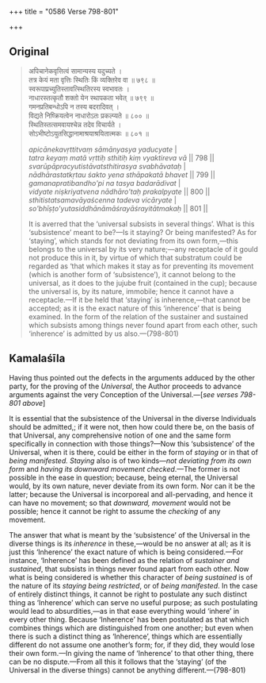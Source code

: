 +++
title = "0586 Verse 798-801"

+++
## Original 
>
> अपिचानेकवृत्तित्वं सामान्यस्य यदुच्यते ।  
> तत्र केयं मता वृत्तिः स्थितिः किं व्यक्तिरेव वा ॥ ७९८ ॥  
> स्वरूपाप्रच्युतिस्तावत्स्थितिरस्य स्वभावतः ।  
> नाधारस्तत्कृतौ शक्तो येन स्थापकता भवेत् ॥ ७९९ ॥  
> गमनप्रतिबन्धोऽपि न तस्य बदरादिवत् ।  
> विद्यते निष्क्रियत्वेन नाधारोऽतः प्रकल्प्यते ॥ ८०० ॥  
> स्थितिस्तत्समवायश्चेन्न तदेव विचार्यते ।  
> सोऽभीष्टोऽयुतसिद्धानामाश्रयाश्रयितात्मकः ॥ ८०१ ॥ 
>
> *apicānekavṛttitvaṃ sāmānyasya yaducyate* \|  
> *tatra keyaṃ matā vṛttiḥ sthitiḥ kiṃ vyaktireva vā* \|\| 798 \|\|  
> *svarūpāpracyutistāvatsthitirasya svabhāvataḥ* \|  
> *nādhārastatkṛtau śakto yena sthāpakatā bhavet* \|\| 799 \|\|  
> *gamanapratibandho'pi na tasya badarādivat* \|  
> *vidyate niṣkriyatvena nādhāro'taḥ prakalpyate* \|\| 800 \|\|  
> *sthitistatsamavāyaścenna tadeva vicāryate* \|  
> *so'bhīṣṭo'yutasiddhānāmāśrayāśrayitātmakaḥ* \|\| 801 \|\| 
>
> It is averred that the ‘universal subsists in several things’. What is this ‘subsistence’ meant to be?—Is it staying? Or being manifested? As for ‘staying’, which stands for not deviating from its own form,—this belongs to the universal by its very nature;—any receptacle of it gould not produce this in it, by virtue of which that substratum could be regarded as ‘that which makes it stay as for preventing its movement (which is another form of ‘subsistence’), it cannot belong to the universal, as it does to the jujube fruit (contained in the cup); because the universal is, by its nature, immobile; hence it cannot have a receptacle.—If it be held that ‘staying’ is inherence,—that cannot be accepted; as it is the exact nature of this ‘inherence’ that is being examined. In the form of the relation of the sustainer and sustained which subsists among things never found apart from each other, such ‘inherence’ is admitted by us also.—(798-801)



## Kamalaśīla

Having thus pointed out the defects in the arguments adduced by the other party, for the proving of the *Universal*, the Author proceeds to advance arguments against the very Conception of the Universal.—[*see verses 798-801 above*]

It is essential that the subsistence of the Universal in the diverse Individuals should be admitted,; if it were not, then how could there be, on the basis of that Universal, any comprehensive notion of one and the same form specifically in connection with those things?—Now this ‘subsistence’ of the Universal, when it is there, could be either in the form of *staying* or in that of *being manifested. Staying* also is of two kinds—*not deviating from its own form* and *having its downward movement checked*.—The former is not possible in the ease in question; because, being eternal, the Universal would, by its own nature, never deviate from its own form. Nor can it be the latter; because the Universal is incorporeal and all-pervading, and hence it can have no movement; so that *downward, movement* would not be possible; hence it cannot be right to assume the *checking* of any movement.

The answer that what is meant by the ‘subsistence’ of the Universal in the diverse things is its *inherence* in these,—would be no answer at all; as it is just this ‘Inherence’ the exact nature of which is being considered.—For instance, ‘Inherence’ has been defined as the relation of *sustainer and sustained*, that subsists in things never found apart from each other. Now what is being considered is whether this character of *being sustained* is of the nature of its *staying being restricted*, or of *being manifested*. In the case of entirely distinct things, it cannot be right to postulate any such distinct thing as ‘Inherence’ which can serve no useful purpose; as such postulating would lead to absurdities,—as in that ease everything would ‘inhere’ in every other thing. Because ‘Inherence’ has been postulated as that which combines things which are distinguished from one another; but even when there is such a distinct thing as ‘Inherence’, things which are essentially different do not assume one another’s form; for, if they did, they would lose their own form.—In giving the name of ‘Inherence’ to that other thing, there can be no dispute.—From all this it follows that the ‘staying’ (of the Universal in the diverse things) cannot be anything different.—(798-801)


